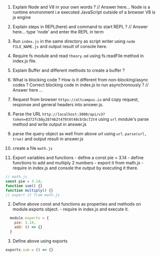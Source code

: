 1. Explain Node and V8 in your own words ? 
// Answer here...
Node is a runtime environment i.e executed JavaScript  outside of a browser
V8 is js engine

2. Explain steps in REPL(here) and command to start REPL ?
// Answer here... type 'node' and enter the REPL in term


3. Run `index.js` in the same directory as script writer using `node FILE_NAME.js` and output result of console here.

4. Require fs module and read `theory.md` using fs.readFile method in index.js file.

5. Explain Buffer and different methods to create a buffer ?

6. What is blocking code ? How is it different from non-blocking/async codes ? Correct blocking code in index.js to run asynchronously ?
// Answer here ...

7. Request from browser `https://altcampus.io` and copy request, response and general headers into answer.js.

8. Parse the URL `http://localhost:3000/api/v3?token=8372fcb8y2874b2t478t6t48cbtbc72t4` using `url` module's parse method and write output in answer.js

9. parse the query object as well from above url using `url.parse(url, true)` and output result in answer.js

10. create a file `math.js`
  1. Export variables and functions
    - define a const pie = 3.14
    - define functions to add and multiply 2 numbers
    - export it from math.js
    - require in index.js and console the output by executing it there.
```js
// math.js
const pie = 3.14;
function sum() {}
function multiply() {}
// export it from math.js
```

  2. Define above const and functions as properties and methods on module.exports object.
    - require in index.js and execute it.

```js
  module.exports = {
    pie: 3.14,
    add: () => {}
  }
```
  3. Define above using exports 

```js
exports.sum = () => {}
```
